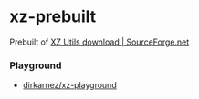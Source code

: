 xz-prebuilt
===========
Prebuilt of [XZ Utils download | SourceForge.net](https://sourceforge.net/projects/lzmautils/)

### Playground
- [dirkarnez/xz-playground](https://github.com/dirkarnez/xz-playground)
